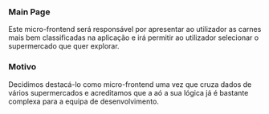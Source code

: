### Main Page
Este micro-frontend será responsável por apresentar ao utilizador as carnes mais bem classificadas na aplicação e irá permitir ao utilizador selecionar o supermercado que quer explorar.
### Motivo
Decidimos destacá-lo como micro-frontend uma vez que cruza dados de vários supermercados e acreditamos que a aó a sua lógica já é bastante complexa para a equipa de desenvolvimento.